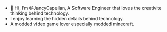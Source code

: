 - 👋 Hi, I’m @JancyCapellan, A Software Engineer that loves the creativite thinking behind technology. 
- I enjoy learning the hidden details behind technology.
- A modded video game lover especially modded minecraft. 

<!---
JancyCapellan/JancyCapellan is a ✨ special ✨ repository because its `README.md` (this file) appears on your GitHub profile.
You can click the Preview link to take a look at your changes.
--->
